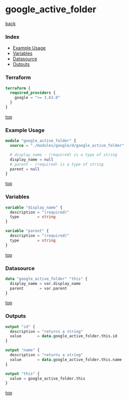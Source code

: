 # google_active_folder

[back](../google.md)

### Index

- [Example Usage](#example-usage)
- [Variables](#variables)
- [Datasource](#datasource)
- [Outputs](#outputs)

### Terraform

```terraform
terraform {
  required_providers {
    google = ">= 3.63.0"
  }
}
```

[top](#index)

### Example Usage

```terraform
module "google_active_folder" {
  source = "./modules/google/d/google_active_folder"

  # display_name - (required) is a type of string
  display_name = null
  # parent - (required) is a type of string
  parent = null
}
```

[top](#index)

### Variables

```terraform
variable "display_name" {
  description = "(required)"
  type        = string
}

variable "parent" {
  description = "(required)"
  type        = string
}
```

[top](#index)

### Datasource

```terraform
data "google_active_folder" "this" {
  display_name = var.display_name
  parent       = var.parent
}
```

[top](#index)

### Outputs

```terraform
output "id" {
  description = "returns a string"
  value       = data.google_active_folder.this.id
}

output "name" {
  description = "returns a string"
  value       = data.google_active_folder.this.name
}

output "this" {
  value = google_active_folder.this
}
```

[top](#index)